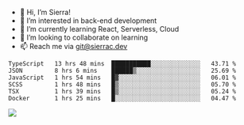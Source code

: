 - 👋 Hi, I’m Sierra!
- 👀 I’m interested in back-end development
- 🌱 I’m currently learning React, Serverless, Cloud
- 💞️ I’m looking to collaborate on learning
- 📫 Reach me via git@sierrac.dev

<!--START_SECTION:waka-->

```text
TypeScript   13 hrs 48 mins  ███████████░░░░░░░░░░░░░░   43.71 %
JSON         8 hrs 6 mins    ██████▒░░░░░░░░░░░░░░░░░░   25.69 %
JavaScript   1 hrs 54 mins   █▓░░░░░░░░░░░░░░░░░░░░░░░   06.01 %
SCSS         1 hrs 48 mins   █▒░░░░░░░░░░░░░░░░░░░░░░░   05.70 %
TSX          1 hrs 39 mins   █▒░░░░░░░░░░░░░░░░░░░░░░░   05.24 %
Docker       1 hrs 25 mins   █░░░░░░░░░░░░░░░░░░░░░░░░   04.47 %
```

<!--END_SECTION:waka-->


![](https://hit.yhype.me/github/profile?user_id=7351311)
